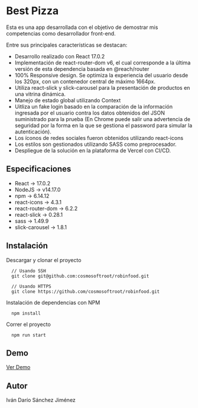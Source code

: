 # Best Pizza

Esta es una app desarrollada con el objetivo de demostrar mis competencias como desarrollador front-end.

Entre sus principales características se destacan:

- Desarrollo realizado con React 17.0.2
- Implementación de react-router-dom v6, el cual corresponde a la última versión de esta dependencia basada en @reach/router
- 100% Responsive design. Se optimiza la experiencia del usuario desde los 320px, con un contenedor central de máximo 1664px.
- Utiliza react-slick y slick-carousel para la presentación de productos en una vitrina dinámica.
- Manejo de estado global utilizando Context
- Uitliza un fake login basado en la comparación de la información ingresada por el usuario contra los datos obtenidos del JSON suministrado para la prueba (En Chrome puede salir una advertencia de seguridad por la forma en la que se gestiona el password para simular la autenticación).
- Los íconos de redes sociales fueron obtenidos utilizando react-icons
- Los estilos son gestionados utilizando SASS como preprocesador.
- Despliegue de la solución en la plataforma de Vercel con CI/CD.
 
## Especificaciones

- React -> 17.0.2
- NodeJS -> v14.17.0
- npm -> 6.14.12
- react-icons -> 4.3.1
- react-router-dom -> 6.2.2
- react-slick -> 0.28.1
- sass -> 1.49.9
- slick-carousel -> 1.8.1

## Instalación

Descargar y clonar el proyecto


```
  // Usando SSH
  git clone git@github.com:cosmosoftroot/robinfood.git

  // Usando HTTPS
  git clone https://github.com/cosmosoftroot/robinfood.git

```

Instalación de dependencias con NPM

```
  npm install

```

Correr el proyecto

```
  npm run start

```

## Demo

[Ver Demo](https://robinfood.vercel.app/)


## Autor

Iván Darío Sánchez Jiménez